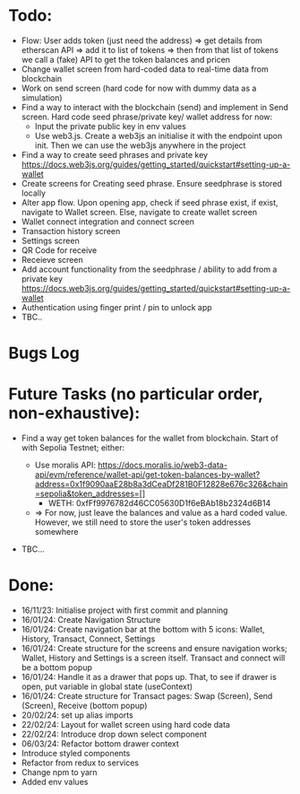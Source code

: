 # Todo:

- Flow: User adds token (just need the address) => get details from etherscan API => add it to list of tokens => then from that list of tokens we call a (fake) API to get the token balances and pricen
- Change wallet screen from hard-coded data to real-time data from blockchain
- Work on send screen (hard code for now with dummy data as a simulation)
- Find a way to interact with the blockchain (send) and implement in Send screen. Hard code seed phrase/private key/ wallet address for now:
  - Input the private public key in env values
  - Use web3.js. Create a web3js an initialise it with the endpoint upon init. Then we can use the web3js anywhere in the project
- Find a way to create seed phrases and private key https://docs.web3js.org/guides/getting_started/quickstart#setting-up-a-wallet
- Create screens for Creating seed phrase. Ensure seedphrase is stored locally
- Alter app flow. Upon opening app, check if seed phrase exist, if exist, navigate to Wallet screen. Else, navigate to create wallet screen
- Wallet connect integration and connect screen
- Transaction history screen
- Settings screen
- QR Code for receive
- Receieve screen
- Add account functionality from the seedphrase / ability to add from a private key https://docs.web3js.org/guides/getting_started/quickstart#setting-up-a-wallet
- Authentication using finger print / pin to unlock app
- TBC..

# Bugs Log

# Future Tasks (no particular order, non-exhaustive):

- Find a way get token balances for the wallet from blockchain. Start of with Sepolia Testnet; either:

  - Use moralis API: https://docs.moralis.io/web3-data-api/evm/reference/wallet-api/get-token-balances-by-wallet?address=0x1f9090aaE28b8a3dCeaDf281B0F12828e676c326&chain=sepolia&token_addresses=[]
    - WETH: 0xfFf9976782d46CC05630D1f6eBAb18b2324d6B14
  - => For now, just leave the balances and value as a hard coded value. However, we still need to store the user's token addresses somewhere

- TBC...

# Done:

- 16/11/23: Initialise project with first commit and planning
- 16/01/24: Create Navigation Structure
- 16/01/24: Create navigation bar at the bottom with 5 icons: Wallet, History, Transact, Connect, Settings
- 16/01/24: Create structure for the screens and ensure navigation works; Wallet, History and Settings is a screen itself. Transact and connect will be a bottom popup
- 16/01/24: Handle it as a drawer that pops up. That, to see if drawer is open, put variable in global state (useContext)
- 16/01/24: Create structure for Transact pages: Swap (Screen), Send (Screen), Receive (bottom popup)
- 20/02/24: set up alias imports
- 22/02/24: Layout for wallet screen using hard code data
- 22/02/24: Introduce drop down select component
- 06/03/24: Refactor bottom drawer context
- Introduce styled components
- Refactor from redux to services
- Change npm to yarn
- Added env values

